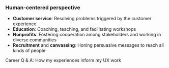 ### Human-centered perspective

- **Customer service**: Resolving problems triggered by the customer experience
- **Education**: Coaching, teaching, and facilitating workshops
- **Nonprofits**: Fostering cooperation among stakeholders and working in diverse communities
- **Recruitment** and **canvassing**: Honing persuasive messages to reach all kinds of people

Career Q & A: How my experiences inform my UX work
